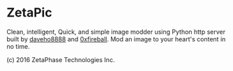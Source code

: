 # ZetaPic

Clean, intelligent, Quick, and simple image modder using Python http server built by [daveho8888](https://github.com/daveho8888) and [0xfireball](https://github.com/0xFireball). Mod an image to your heart's content in no time.

(c) 2016 ZetaPhase Technologies Inc.
